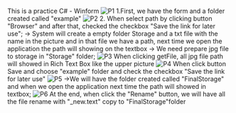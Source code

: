 This is a practice C# - Winform
![P1](https://github.com/HaiNguyen1896/C--Winform/assets/132861075/58362866-7d18-4da9-983f-dbe2d3768f02)
1.First, we have the form and a folder created called "example"
![P2](https://github.com/HaiNguyen1896/C--Winform/assets/132861075/4f3bed23-00d1-4300-befe-b204d19a3287)
2. When select path by clicking button "Browser" and after that, checked the checkbox "Save the link for later use";
-> System will create a empty folder Storage and a txt file with the name in the picture and in that file we have a path, next time we open the application the path will showing on the textbox
-> We need prepare jpg file to storage in "Storage" folder;
![P3](https://github.com/HaiNguyen1896/C--Winform/assets/132861075/781e97d1-2ac9-467e-8d80-b7e35e6cc9ff)
When clicking getFile, all jpg file path will showed in Rich Text Box like the upper picture
![P4](https://github.com/HaiNguyen1896/C--Winform/assets/132861075/fea6aa93-4812-40c2-8c84-4a70f55c538f)
When click button Save and choose "example" folder and check the checkbox "Save the link for later use"
![P5](https://github.com/HaiNguyen1896/C--Winform/assets/132861075/7251ed26-965e-4666-99b3-2565c14bea6c)
->We will have the folder created called "FinalStorage" and when we open the application next time the path will showed in textbox;
![P6](https://github.com/HaiNguyen1896/C--Winform/assets/132861075/e5dbe1ab-f171-4493-accc-3010423fe903)
At the end, when click the "Rename" button, we will have all the file rename with "_new.text" copy to "FinalStorage"folder
